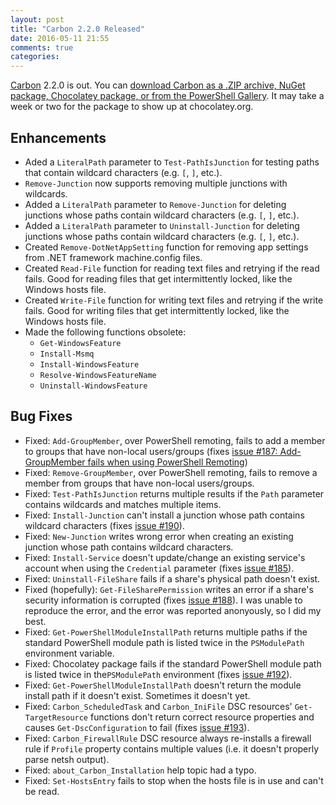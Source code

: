 ```yaml
---
layout: post
title: "Carbon 2.2.0 Released"
date: 2016-05-11 21:55
comments: true
categories: 
---
```


[Carbon](http://get-carbon.org) 2.2.0 is out. You can [download Carbon as a .ZIP archive, NuGet package, Chocolatey package, or from the PowerShell Gallery](http://get-carbon.org/about_Carbon_Installation.html). It may take a week or two for the package to show up at chocolatey.org.


## Enhancements

 * Aded a `LiteralPath` parameter to `Test-PathIsJunction` for testing paths that contain wildcard characters (e.g. `[`, `]`, etc.).
 * `Remove-Junction` now supports removing multiple junctions with wildcards.
 * Added a `LiteralPath` parameter to `Remove-Junction` for deleting junctions whose paths contain wildcard characters (e.g. `[`, `]`, etc.).
 * Added a `LiteralPath` parameter to `Uninstall-Junction` for deleting junctions whose paths contain wildcard characters (e.g. `[`, `]`, etc.).
 * Created `Remove-DotNetAppSetting` function for removing app settings from .NET framework machine.config files.
 * Created `Read-File` function for reading text files and retrying if the read fails. Good for reading files that get intermittently locked, like the Windows hosts file.
 * Created `Write-File` function for writing text files and retrying if the write fails. Good for writing files that get intermittently locked, like the Windows hosts file.
 * Made the following functions obsolete:
   * `Get-WindowsFeature`
   * `Install-Msmq`
   * `Install-WindowsFeature`
   * `Resolve-WindowsFeatureName`
   * `Uninstall-WindowsFeature`

## Bug Fixes

 * Fixed: `Add-GroupMember`, over PowerShell remoting, fails to add a member to groups that have non-local users/groups (fixes [issue #187: Add-GroupMember fails when using PowerShell Remoting](https://bitbucket.org/splatteredbits/carbon/issues/187/add-groupmember-fails-when-using))
 * Fixed: `Remove-GroupMember`, over PowerShell remoting, fails to remove a member from groups that have non-local users/groups.
 * Fixed: `Test-PathIsJunction` returns multiple results if the `Path` parameter contains wildcards and matches multiple items.
 * Fixed: `Install-Junction` can't install a junction whose path contains wildcard characters (fixes [issue #190](https://bitbucket.org/splatteredbits/carbon/issues/190/install-junction-fails-when-the-path)).
 * Fixed: `New-Junction` writes wrong error when creating an existing junction whose path contains wildcard characters.
 * Fixed: `Install-Service` doesn't update/change an existing service's account when using the `Credential` parameter (fixes [issue #185](https://bitbucket.org/splatteredbits/carbon/issues/185/install-service-never-updates-logon-as-if)).
 * Fixed: `Uninstall-FileShare` fails if a share's physical path doesn't exist.
 * Fixed (hopefully): `Get-FileSharePermission` writes an error if a share's security information is corrupted (fixes [issue #188](https://bitbucket.org/splatteredbits/carbon/issues/188/get-filesharepermission-crashes-when-a)). I was unable to reproduce the error, and the error was reported anonyously, so I did my best.
 * Fixed: `Get-PowerShellModuleInstallPath` returns multiple paths if the standard PowerShell module path is listed twice in the `PSModulePath` environment variable.
 * Fixed: Chocolatey package fails if the standard PowerShell module path is listed twice in the`PSModulePath` environment (fixes [issue #192](https://bitbucket.org/splatteredbits/carbon/issues/192/installation-of-carbon-via-chocolatey)).
 * Fixed: `Get-PowerShellModuleInstallPath` doesn't return the module install path if it doesn't exist. Sometimes it doesn't yet.
 * Fixed: `Carbon_ScheduledTask` and `Carbon_IniFile` DSC resources' `Get-TargetResource` functions don't return correct resource properties and causes `Get-DscConfiguration` to fail (fixes [issue #193](https://bitbucket.org/splatteredbits/carbon/issues/193/get-targetresource-returns-taskname-in-its)).
 * Fixed: `Carbon_FirewallRule` DSC resource always re-installs a firewall rule if `Profile` property contains multiple values (i.e. it doesn't properly parse netsh output).
 * Fixed: `about_Carbon_Installation` help topic had a typo.
 * Fixed: `Set-HostsEntry` fails to stop when the hosts file is in use and can't be read.
 

